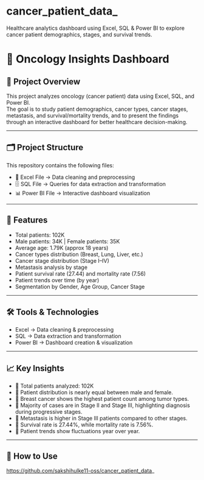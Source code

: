 # cancer_patient_data_
Healthcare analytics dashboard using Excel, SQL &amp; Power BI to explore cancer patient demographics, stages, and survival trends.

# 🏥 Oncology Insights Dashboard

## 📌 Project Overview
This project analyzes oncology (cancer patient) data using Excel, SQL, and Power BI.  
The goal is to study patient demographics, cancer types, cancer stages, metastasis, and survival/mortality trends, and to present the findings through an interactive dashboard for better healthcare decision-making.  

---

## 🗂️ Project Structure
This repository contains the following files:
- 📑 Excel File  → Data cleaning and preprocessing  
- 🗄️ SQL File   → Queries for data extraction and transformation  
- 📊 Power BI File → Interactive dashboard visualization  

---

## 🚀 Features
- Total patients: 102K  
- Male patients: 34K | Female patients: 35K  
- Average age: 1.79K (approx 18 years)  
- Cancer types distribution (Breast, Lung, Liver, etc.)  
- Cancer stage distribution (Stage I–IV)  
- Metastasis analysis by stage  
- Patient survival rate (27.44) and mortality rate (7.56)  
- Patient trends over time (by year)  
- Segmentation by Gender, Age Group, Cancer Stage  

---

## 🛠️ Tools & Technologies
- Excel → Data cleaning & preprocessing  
- SQL → Data extraction and transformation  
- Power BI → Dashboard creation & visualization  

---

## 📈 Key Insights
- 🔹 Total patients analyzed: 102K  
- 🔹 Patient distribution is nearly equal between male and female.  
- 🔹 Breast cancer shows the highest patient count among tumor types.  
- 🔹 Majority of cases are in Stage II and Stage III, highlighting diagnosis during progressive stages.  
- 🔹 Metastasis is higher in Stage III patients compared to other stages.  
- 🔹 Survival rate is 27.44%, while mortality rate is 7.56%.  
- 🔹 Patient trends show fluctuations year over year.  

---


## 📌 How to Use
https://github.com/sakshihulke11-oss/cancer_patient_data_
